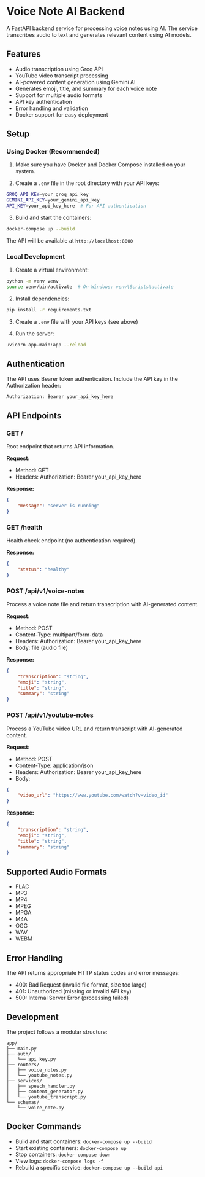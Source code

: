 # Voice Note AI Backend

A FastAPI backend service for processing voice notes using AI. The service transcribes audio to text and generates relevant content using AI models.

## Features

- Audio transcription using Groq API
- YouTube video transcript processing
- AI-powered content generation using Gemini AI
- Generates emoji, title, and summary for each voice note
- Support for multiple audio formats
- API key authentication
- Error handling and validation
- Docker support for easy deployment

## Setup

### Using Docker (Recommended)

1. Make sure you have Docker and Docker Compose installed on your system.

2. Create a `.env` file in the root directory with your API keys:
```bash
GROQ_API_KEY=your_groq_api_key
GEMINI_API_KEY=your_gemini_api_key
API_KEY=your_api_key_here  # For API authentication
```

3. Build and start the containers:
```bash
docker-compose up --build
```

The API will be available at `http://localhost:8000`

### Local Development

1. Create a virtual environment:
```bash
python -m venv venv
source venv/bin/activate  # On Windows: venv\Scripts\activate
```

2. Install dependencies:
```bash
pip install -r requirements.txt
```

3. Create a `.env` file with your API keys (see above)

4. Run the server:
```bash
uvicorn app.main:app --reload
```

## Authentication

The API uses Bearer token authentication. Include the API key in the Authorization header:

```bash
Authorization: Bearer your_api_key_here
```

## API Endpoints

### GET /

Root endpoint that returns API information.

**Request:**
- Method: GET
- Headers: Authorization: Bearer your_api_key_here

**Response:**
```json
{
    "message": "server is running"
}
```

### GET /health

Health check endpoint (no authentication required).

**Response:**
```json
{
    "status": "healthy"
}
```

### POST /api/v1/voice-notes

Process a voice note file and return transcription with AI-generated content.

**Request:**
- Method: POST
- Content-Type: multipart/form-data
- Headers: Authorization: Bearer your_api_key_here
- Body: file (audio file)

**Response:**
```json
{
    "transcription": "string",
    "emoji": "string",
    "title": "string",
    "summary": "string"
}
```

### POST /api/v1/youtube-notes

Process a YouTube video URL and return transcript with AI-generated content.

**Request:**
- Method: POST
- Content-Type: application/json
- Headers: Authorization: Bearer your_api_key_here
- Body:
```json
{
    "video_url": "https://www.youtube.com/watch?v=video_id"
}
```

**Response:**
```json
{
    "transcription": "string",
    "emoji": "string",
    "title": "string",
    "summary": "string"
}
```

## Supported Audio Formats

- FLAC
- MP3
- MP4
- MPEG
- MPGA
- M4A
- OGG
- WAV
- WEBM

## Error Handling

The API returns appropriate HTTP status codes and error messages:
- 400: Bad Request (invalid file format, size too large)
- 401: Unauthorized (missing or invalid API key)
- 500: Internal Server Error (processing failed)

## Development

The project follows a modular structure:
```
app/
├── main.py
├── auth/
│   └── api_key.py
├── routers/
│   ├── voice_notes.py
│   └── youtube_notes.py
├── services/
│   ├── speech_handler.py
│   ├── content_generator.py
│   └── youtube_transcript.py
└── schemas/
    └── voice_note.py
```

## Docker Commands

- Build and start containers: `docker-compose up --build`
- Start existing containers: `docker-compose up`
- Stop containers: `docker-compose down`
- View logs: `docker-compose logs -f`
- Rebuild a specific service: `docker-compose up --build api` 